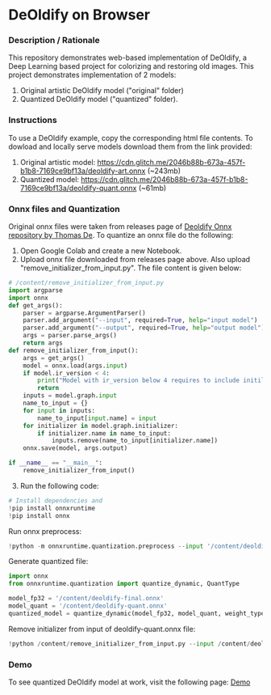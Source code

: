 # DeOldify on Browser


### **Description / Rationale**
This repository demonstrates web-based implementation of DeOldify, a Deep Learning based project for colorizing and restoring old images. This project demonstrates implementation of 2 models:
1. Original artistic DeOldify model ("original" folder)
2. Quantized DeOldify model ("quantized" folder).

### **Instructions**
To use a DeOldify example, copy the corresponding html file contents. To dowload and locally serve models download them from the link provided:
1. Original artistic model: https://cdn.glitch.me/2046b88b-673a-457f-b1b8-7169ce9bf13a/deoldify-art.onnx (~243mb)
2. Quantized model: https://cdn.glitch.me/2046b88b-673a-457f-b1b8-7169ce9bf13a/deoldify-quant.onnx (~61mb)


### **Onnx files and Quantization**
Original onnx files were taken from releases page of <a href='https://github.com/instant-high/deoldify-onnx/releases/tag/deoldify-onnx'>Deoldify Onnx repository by Thomas De</a>.
To quantize an onnx file do the following:
1. Open Google Colab and create a new Notebook.
2. Upload onnx file downloaded from releases page above. Also upload "remove_initializer_from_input.py". The file content is given below:
   
```python
# /content/remove_initializer_from_input.py
import argparse
import onnx
def get_args():
    parser = argparse.ArgumentParser()
    parser.add_argument("--input", required=True, help="input model")
    parser.add_argument("--output", required=True, help="output model")
    args = parser.parse_args()
    return args
def remove_initializer_from_input():
    args = get_args()
    model = onnx.load(args.input)
    if model.ir_version < 4:
        print("Model with ir_version below 4 requires to include initilizer in graph input")
        return
    inputs = model.graph.input
    name_to_input = {}
    for input in inputs:
        name_to_input[input.name] = input
    for initializer in model.graph.initializer:
        if initializer.name in name_to_input:
            inputs.remove(name_to_input[initializer.name])
    onnx.save(model, args.output)

if __name__ == "__main__":
    remove_initializer_from_input()
```
 
3. Run the following code:
   
```python
# Install dependencies and 
!pip install onnxruntime
!pip install onnx
```

Run onnx preprocess:

```python
!python -m onnxruntime.quantization.preprocess --input '/content/deoldify.onnx' --output '/content/deoldify-final.onnx'
```

Generate quantized file:

```python
import onnx
from onnxruntime.quantization import quantize_dynamic, QuantType

model_fp32 = '/content/deoldify-final.onnx'
model_quant = '/content/deoldify-quant.onnx'
quantized_model = quantize_dynamic(model_fp32, model_quant, weight_type=QuantType.QUInt8)
```
Remove initializer from input of deoldify-quant.onnx file:

```python
!python /content/remove_initializer_from_input.py --input /content/deoldify-quant.onnx --output /content/deoldify-quant-clear.onnx
```


### **Demo**
To see quantized DeOldify model at work, visit the following page: <a href="https://deoldify.glitch.me/">Demo</a> 
